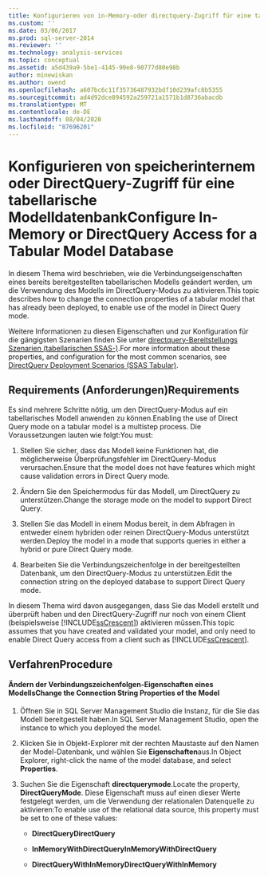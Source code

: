 ```yaml
---
title: Konfigurieren von in-Memory-oder directquery-Zugriff für eine tabellarische Modelldatenbank | Microsoft-Dokumentation
ms.custom: ''
ms.date: 03/06/2017
ms.prod: sql-server-2014
ms.reviewer: ''
ms.technology: analysis-services
ms.topic: conceptual
ms.assetid: a5d439a9-5be1-4145-90e8-90777d80e98b
author: minewiskan
ms.author: owend
ms.openlocfilehash: a607bc6c11f35736487932bdf10d239afc8b5355
ms.sourcegitcommit: ad4d92dce894592a259721a1571b1d8736abacdb
ms.translationtype: MT
ms.contentlocale: de-DE
ms.lasthandoff: 08/04/2020
ms.locfileid: "87696201"
---
```

# <a name="configure-in-memory-or-directquery-access-for-a-tabular-model-database"></a><span data-ttu-id="28315-102">Konfigurieren von speicherinternem oder DirectQuery-Zugriff für eine tabellarische Modelldatenbank</span><span class="sxs-lookup"><span data-stu-id="28315-102">Configure In-Memory or DirectQuery Access for a Tabular Model Database</span></span>
  <span data-ttu-id="28315-103">In diesem Thema wird beschrieben, wie die Verbindungseigenschaften eines bereits bereitgestellten tabellarischen Modells geändert werden, um die Verwendung des Modells im DirectQuery-Modus zu aktivieren.</span><span class="sxs-lookup"><span data-stu-id="28315-103">This topic describes how to change the connection properties of a tabular model that has already been deployed, to enable use of the model in Direct Query mode.</span></span>  
  
 <span data-ttu-id="28315-104">Weitere Informationen zu diesen Eigenschaften und zur Konfiguration für die gängigsten Szenarien finden Sie unter [directquery-Bereitstellungs Szenarien &#40;tabellarischen SSAS-&#41;](../directquery-deployment-scenarios-ssas-tabular.md).</span><span class="sxs-lookup"><span data-stu-id="28315-104">For more information about these properties, and configuration for the most common scenarios, see [DirectQuery Deployment Scenarios &#40;SSAS Tabular&#41;](../directquery-deployment-scenarios-ssas-tabular.md).</span></span>  
  
## <a name="requirements"></a><span data-ttu-id="28315-105">Requirements (Anforderungen)</span><span class="sxs-lookup"><span data-stu-id="28315-105">Requirements</span></span>  
 <span data-ttu-id="28315-106">Es sind mehrere Schritte nötig, um den DirectQuery-Modus auf ein tabellarisches Modell anwenden zu können.</span><span class="sxs-lookup"><span data-stu-id="28315-106">Enabling the use of Direct Query mode on a tabular model is a multistep process.</span></span> <span data-ttu-id="28315-107">Die Voraussetzungen lauten wie folgt:</span><span class="sxs-lookup"><span data-stu-id="28315-107">You must:</span></span>  
  
1.  <span data-ttu-id="28315-108">Stellen Sie sicher, dass das Modell keine Funktionen hat, die möglicherweise Überprüfungsfehler im DirectQuery-Modus verursachen.</span><span class="sxs-lookup"><span data-stu-id="28315-108">Ensure that the model does not have features which might cause validation errors in Direct Query mode.</span></span>  
  
2.  <span data-ttu-id="28315-109">Ändern Sie den Speichermodus für das Modell, um DirectQuery zu unterstützen.</span><span class="sxs-lookup"><span data-stu-id="28315-109">Change the storage mode on the model to support Direct Query.</span></span>  
  
3.  <span data-ttu-id="28315-110">Stellen Sie das Modell in einem Modus bereit, in dem Abfragen in entweder einem hybriden oder reinen DirectQuery-Modus unterstützt werden.</span><span class="sxs-lookup"><span data-stu-id="28315-110">Deploy the model in a mode that supports queries in either a hybrid or pure Direct Query mode.</span></span>  
  
4.  <span data-ttu-id="28315-111">Bearbeiten Sie die Verbindungszeichenfolge in der bereitgestellten Datenbank, um den DirectQuery-Modus zu unterstützen.</span><span class="sxs-lookup"><span data-stu-id="28315-111">Edit the connection string on the deployed database to support Direct Query mode.</span></span>  
  
 <span data-ttu-id="28315-112">In diesem Thema wird davon ausgegangen, dass Sie das Modell erstellt und überprüft haben und den DirectQuery-Zugriff nur noch von einem Client (beispielsweise [!INCLUDE[ssCrescent](../../includes/sscrescent-md.md)]) aktivieren müssen.</span><span class="sxs-lookup"><span data-stu-id="28315-112">This topic assumes that you have created and validated your model, and only need to enable Direct Query access from a client such as [!INCLUDE[ssCrescent](../../includes/sscrescent-md.md)].</span></span>  
  
## <a name="procedure"></a><span data-ttu-id="28315-113">Verfahren</span><span class="sxs-lookup"><span data-stu-id="28315-113">Procedure</span></span>  
  
#### <a name="change-the-connection-string-properties-of-the-model"></a><span data-ttu-id="28315-114">Ändern der Verbindungszeichenfolgen-Eigenschaften eines Modells</span><span class="sxs-lookup"><span data-stu-id="28315-114">Change the Connection String Properties of the Model</span></span>  
  
1.  <span data-ttu-id="28315-115">Öffnen Sie in SQL Server Management Studio die Instanz, für die Sie das Modell bereitgestellt haben.</span><span class="sxs-lookup"><span data-stu-id="28315-115">In SQL Server Management Studio, open the instance to which you deployed the model.</span></span>  
  
2.  <span data-ttu-id="28315-116">Klicken Sie in Objekt-Explorer mit der rechten Maustaste auf den Namen der Model-Datenbank, und wählen Sie **Eigenschaften**aus.</span><span class="sxs-lookup"><span data-stu-id="28315-116">In Object Explorer, right-click the name of the model database, and select **Properties**.</span></span>  
  
3.  <span data-ttu-id="28315-117">Suchen Sie die Eigenschaft **directquerymode**.</span><span class="sxs-lookup"><span data-stu-id="28315-117">Locate the property, **DirectQueryMode**.</span></span> <span data-ttu-id="28315-118">Diese Eigenschaft muss auf einen dieser Werte festgelegt werden, um die Verwendung der relationalen Datenquelle zu aktivieren:</span><span class="sxs-lookup"><span data-stu-id="28315-118">To enable use of the relational data source, this property must be set to one of these values:</span></span>  
  
    -   <span data-ttu-id="28315-119">**DirectQuery**</span><span class="sxs-lookup"><span data-stu-id="28315-119">**DirectQuery**</span></span>  
  
    -   <span data-ttu-id="28315-120">**InMemoryWithDirectQuery**</span><span class="sxs-lookup"><span data-stu-id="28315-120">**InMemoryWithDirectQuery**</span></span>  
  
    -   <span data-ttu-id="28315-121">**DirectQueryWithInMemory**</span><span class="sxs-lookup"><span data-stu-id="28315-121">**DirectQueryWithInMemory**</span></span>  
  
  

